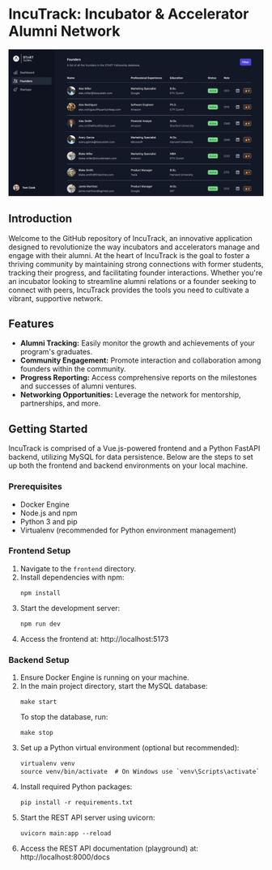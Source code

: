 # IncuTrack: Incubator & Accelerator Alumni Network

![image](static/image.png)

## Introduction

Welcome to the GitHub repository of IncuTrack, an innovative application designed to revolutionize the way incubators and accelerators manage and engage with their alumni. At the heart of IncuTrack is the goal to foster a thriving community by maintaining strong connections with former students, tracking their progress, and facilitating founder interactions. Whether you're an incubator looking to streamline alumni relations or a founder seeking to connect with peers, IncuTrack provides the tools you need to cultivate a vibrant, supportive network.

## Features

- **Alumni Tracking:** Easily monitor the growth and achievements of your program's graduates.
- **Community Engagement:** Promote interaction and collaboration among founders within the community.
- **Progress Reporting:** Access comprehensive reports on the milestones and successes of alumni ventures.
- **Networking Opportunities:** Leverage the network for mentorship, partnerships, and more.

## Getting Started

IncuTrack is comprised of a Vue.js-powered frontend and a Python FastAPI backend, utilizing MySQL for data persistence. Below are the steps to set up both the frontend and backend environments on your local machine.

### Prerequisites

- Docker Engine
- Node.js and npm
- Python 3 and pip
- Virtualenv (recommended for Python environment management)

### Frontend Setup

1. Navigate to the `frontend` directory.
2. Install dependencies with npm:
    ```
    npm install
    ```
3. Start the development server:
    ```
    npm run dev
    ```
4. Access the frontend at: http://localhost:5173

### Backend Setup

1. Ensure Docker Engine is running on your machine.
2. In the main project directory, start the MySQL database:
    ```
    make start
    ```
   To stop the database, run:
    ```
    make stop
    ```
3. Set up a Python virtual environment (optional but recommended):
    ```
    virtualenv venv
    source venv/bin/activate  # On Windows use `venv\Scripts\activate`
    ```
4. Install required Python packages:
    ```
    pip install -r requirements.txt
    ```
5. Start the REST API server using uvicorn:
    ```
    uvicorn main:app --reload
    ```
6. Access the REST API documentation (playground) at: http://localhost:8000/docs
